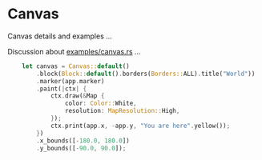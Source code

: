 # Canvas

Canvas details and examples ...

Discussion about [examples/canvas.rs](https://github.com/ratatui-org/ratatui/blob/main/examples/canvas.rs) ...

```rust
    let canvas = Canvas::default()
        .block(Block::default().borders(Borders::ALL).title("World"))
        .marker(app.marker)
        .paint(|ctx| {
            ctx.draw(&Map {
                color: Color::White,
                resolution: MapResolution::High,
            });
            ctx.print(app.x, -app.y, "You are here".yellow());
        })
        .x_bounds([-180.0, 180.0])
        .y_bounds([-90.0, 90.0]);
```
